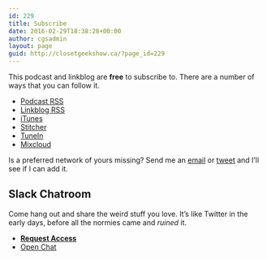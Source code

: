 ```yaml
---
id: 229
title: Subscribe
date: 2016-02-29T18:38:28+00:00
author: cgsadmin
layout: page
guid: http://closetgeekshow.ca/?page_id=229
---
```

This podcast and linkblog are **free** to subscribe to. There are a number of ways that you can follow it.

  * [Podcast RSS](http://closetgeekshow.libsyn.com/rss)
  * [Linkblog RSS](http://closetgeekshow.withknown.com/?_t=rss)
  * [iTunes](https://itunes.apple.com/ca/podcast/the-closet-geek-show/id1088183551)
  * [Stitcher](http://www.stitcher.com/podcast/closet-geek-show)
  * [TuneIn](http://tunein.com/radio/Closet-Geek-Show-p837381/)
  * [Mixcloud](https://www.mixcloud.com/TCGSterling/)

Is a preferred network of yours missing? Send me an [email](mailto:closetgeekshow@gmail.com) or [tweet](http://twitter.com/closetgeekshow) and I&#8217;ll see if I can add it.

## Slack Chatroom

Come hang out and share the weird stuff you love. It&#8217;s like Twitter in the early days, before all the normies came and _ruined_ it.

  * <a href="https://docs.google.com/forms/d/1S_RWcPtTvw9l-gz7S0WEHo9zh0YA_8gbCeY3JDlqKvU/viewform" target="_blank"><strong>Request Access</strong></a>
  * <a href="http://closetgeekshow.slack.com" target="_blank">Open Chat</a>